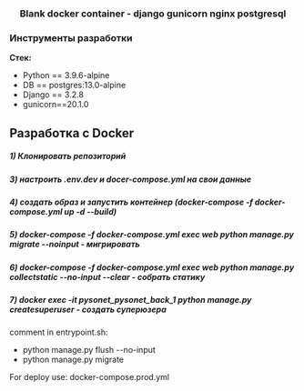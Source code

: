 <h3 align="center">Blank docker container - django gunicorn nginx postgresql</h3>

### Инструменты разработки
**Стек:**
- Python == 3.9.6-alpine
- DB == postgres:13.0-alpine
- Django == 3.2.8
- gunicorn==20.1.0


## Разработка с Docker
##### 1) Клонировать репозиторий
##### 3) настроить .env.dev и docer-compose.yml на свои данные
##### 4) создать образ и запустить контейнер (docker-compose -f docker-compose.yml up -d --build)
##### 5) docker-compose -f docker-compose.yml exec web python manage.py migrate --noinput - мигрировать
##### 6) docker-compose -f docker-compose.yml exec web python manage.py collectstatic --no-input --clear - собрать статику
##### 7) docker exec -it pysonet_pysonet_back_1 python manage.py createsuperuser - создать суперюзера

comment in entrypoint.sh:
- python manage.py flush --no-input
- python manage.py migrate




For deploy use:
docker-compose.prod.yml
